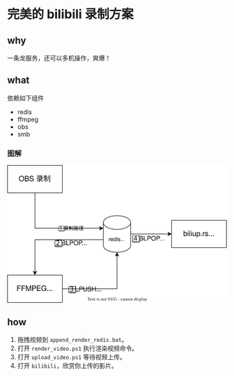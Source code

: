 # 完美的 bilibili 录制方案

## why

一条龙服务，还可以多机操作，爽爆！

## what

依赖如下组件
- redis
- ffmpeg
- obs
- smb

### 图解

![流程图](./README.assets/flow.drawio.svg)

## how

1. 拖拽视频到 `append_render_redis.bat`。
2. 打开 `render_video.ps1` 执行渲染视频命令。
3. 打开 `upload_video.ps1` 等待视频上传。
4. 打开 `bilibili`，欣赏你上传的影片。
